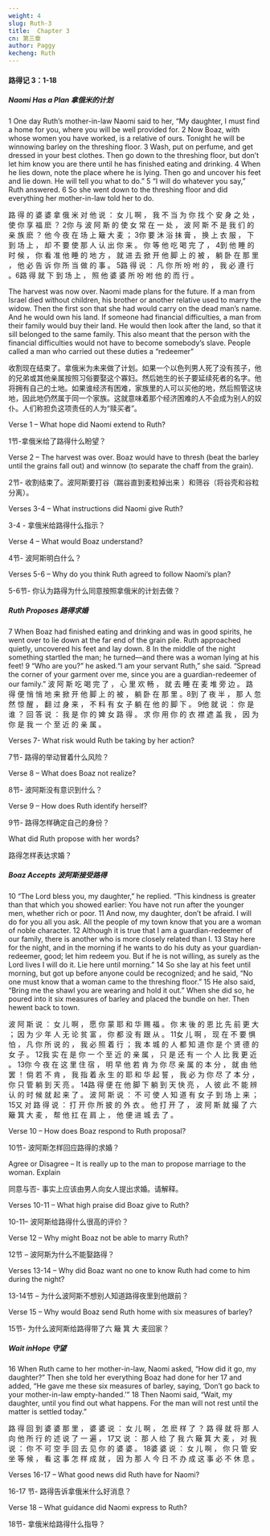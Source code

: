 ```yaml
---
weight: 4
slug: Ruth-3
title:  Chapter 3
cn: 第三章
author: Paggy
kecheng: Ruth
---
```


#### 路得记 3：1-18

##### Naomi Has a Plan 拿俄米的计划

1 One day Ruth’s mother-in-law Naomi said to her, “My daughter, I must find a home for you, where you will be well provided for. 2 Now Boaz, with whose women you have worked, is a relative of ours. Tonight he will be winnowing barley on the threshing floor.  3 Wash, put on perfume, and get dressed in your best clothes. Then go down to the threshing floor, but don’t let him know you are there until he has finished eating and drinking. 4 When he lies down, note the place where he is lying. Then go and uncover his feet and lie down. He will tell you what to do.” 5 “I will do whatever you say,” Ruth answered. 6 So she went down to the threshing floor and did everything her mother-in-law told her to do. 

路 得 的 婆 婆 拿 俄 米 对 他 说 ： 女 儿 啊 ， 我 不 当 为 你 找 个 安 身 之 处 ， 使 你 享 福 麽 ？ 2你 与 波 阿 斯 的 使 女 常 在 一 处 ， 波 阿 斯 不 是 我 们 的 亲 族 麽 ？ 他 今 夜 在 场 上 簸 大 麦 ； 3你 要 沐 浴 抹 膏 ， 换 上 衣 服 ， 下 到 场 上 ， 却 不 要 使 那 人 认 出 你 来 。 你 等 他 吃 喝 完 了 ， 4到 他 睡 的 时 候 ， 你 看 准 他 睡 的 地 方 ， 就 进 去 掀 开 他 脚 上 的 被 ， 躺 卧 在 那 里 ， 他 必 告 诉 你 所 当 做 的 事 。 5路 得 说 ： 凡 你 所 吩 咐 的 ， 我 必 遵 行 。6路 得 就 下 到 场 上 ， 照 他 婆 婆 所 吩 咐 他 的 而 行 。

The harvest was now over. Naomi made plans for the future. If a man from Israel died without children, his brother or another relative used to marry the widow. Then the first son that she had would carry on the dead man’s name. And he would own his land. If someone had financial difficulties, a man from their family would buy their land. He would then look after the land, so that it sill belonged to the same family. This also meant that the person with the financial difficulties would not have to become somebody’s slave. People called a man who carried out these duties a “redeemer”

收割现在结束了。拿俄米为未来做了计划。如果一个以色列男人死了没有孩子，他的兄弟或其他亲属按照习俗要娶这个寡妇。然后她生的长子要延续死者的名字。他将拥有自己的土地。如果谁经济有困难，家族里的人可以买他的地，然后照管这块地，因此地仍然属于同一个家族。这就意味着那个经济困难的人不会成为别人的奴仆。人们称担负这项责任的人为“赎买者”。

Verse 1 – What hope did Naomi extend to Ruth?

1节-拿俄米给了路得什么盼望？

Verse 2 – The harvest was over. Boaz would have to thresh (beat the barley until the grains fall out) and winnow (to separate the chaff from the grain).

2节- 收割结束了。波阿斯要打谷（踹谷直到麦粒掉出来 ）和筛谷（将谷壳和谷粒分离）。

Verses 3-4 – What instructions did Naomi give Ruth?

3-4 -  拿俄米给路得什么指示？ 

Verse 4 – What would Boaz understand?

4节-  波阿斯明白什么？

Verses 5-6 – Why do you think Ruth agreed to follow Naomi’s plan?

5-6节- 你认为路得为什么同意按照拿俄米的计划去做？

##### Ruth Proposes 路得求婚

7 When Boaz had finished eating and drinking and was in good spirits, he went over to lie down at the far end of the grain pile. Ruth approached quietly, uncovered his feet and lay down. 8 In the middle of the night something startled the man; he turned—and there was a woman lying at his feet! 9 “Who are you?” he asked.“I am your servant Ruth,” she said. “Spread the corner of your garment over me, since you are a guardian-redeemer of our family.”
波 阿 斯 吃 喝 完 了 ， 心 里 欢 畅 ， 就 去 睡 在 麦 堆 旁 边 。 路 得 便 悄 悄 地 来 掀 开 他 脚 上 的 被 ， 躺 卧 在 那 里 。8到 了 夜 半 ， 那 人 忽 然 惊 醒 ， 翻 过 身 来 ， 不 料 有 女 子 躺 在 他 的 脚 下 。 9他 就 说 ： 你 是 谁 ？ 回 答 说 ： 我 是 你 的 婢 女 路 得 。 求 你 用 你 的 衣 襟 遮 盖 我 ， 因 为 你 是 我 一 个 至 近 的 亲 属 。

Verses 7- What risk would Ruth be taking by her action?

7节-  路得的举动冒着什么风险？

Verse 8 – What does Boaz not realize?

8节- 波阿斯没有意识到什么？

Verse 9 – How does Ruth identify herself?

9节-  路得怎样确定自己的身份？

What did Ruth propose with her words?

路得怎样表达求婚？

##### Boaz Accepts 波阿斯接受路得

10 “The Lord bless you, my daughter,” he replied. “This kindness is greater than that which you showed earlier: You have not run after the younger men, whether rich or poor. 11 And now, my daughter, don’t be afraid. I will do for you all you ask. All the people of my town know that you are a woman of noble character. 12 Although it is true that I am a guardian-redeemer of our family, there is another who is more closely related than I. 13 Stay here for the night, and in the morning if he wants to do his duty as your guardian-redeemer, good; let him redeem you. But if he is not willing, as surely as the Lord lives I will do it. Lie here until morning.” 14 So she lay at his feet until morning, but got up before anyone could be recognized; and he said, “No one must know that a woman came to the threshing floor.” 15 He also said, “Bring me the shawl you are wearing and hold it out.” When she did so, he poured into it six measures of barley and placed the bundle on her. Then hewent back to town.

波 阿 斯 说 ： 女 儿 啊 ， 愿 你 蒙 耶 和 华 赐 福 。 你 末 後 的 恩 比 先 前 更 大 ； 因 为 少 年 人 无 论 贫 富 ， 你 都 没 有 跟 从 。 11女 儿 啊 ， 现 在 不 要 惧 怕 ， 凡 你 所 说 的 ， 我 必 照 着 行 ； 我 本 城 的 人 都 知 道 你 是 个 贤 德 的 女 子 。 12我 实 在 是 你 一 个 至 近 的 亲 属 ， 只 是 还 有 一 个 人 比 我 更 近 。 13你 今 夜 在 这 里 住 宿 ， 明 早 他 若 肯 为 你 尽 亲 属 的 本 分 ， 就 由 他 罢 ！ 倘 若 不 肯 ， 我 指 着 永 生 的 耶 和 华 起 誓 ， 我 必 为 你 尽 了 本 分 ， 你 只 管 躺 到 天 亮 。 14路 得 便 在 他 脚 下 躺 到 天 快 亮 ， 人 彼 此 不 能 辨 认 的 时 候 就 起 来 了 。 波 阿 斯 说 ： 不 可 使 人 知 道 有 女 子 到 场 上 来 ； 15又 对 路 得 说 ： 打 开 你 所 披 的 外 衣 。 他 打 开 了 ， 波 阿 斯 就 撮 了 六 簸 箕 大 麦 ， 帮 他 扛 在 肩 上 ， 他 便 进 城 去 了 。

Verse 10 – How does Boaz respond to Ruth proposal?

10节- 波阿斯怎样回应路得的求婚？

Agree or Disagree – It is really up to the man to propose marriage to the woman.  Explain

同意与否- 事实上应该由男人向女人提出求婚。请解释。

Verses 10-11 – What high praise did Boaz give to Ruth?

10-11– 波阿斯给路得什么很高的评价？

Verse 12 – Why might Boaz not be able to marry Ruth?

12节 – 波阿斯为什么不能娶路得？

Verses 13-14 – Why did Boaz want no one to know Ruth had come to him during the night?

13-14节 – 为什么波阿斯不想别人知道路得夜里到他跟前？

Verse 15 – Why would Boaz send Ruth home with six measures of barley?

15节- 为什么波阿斯给路得带了六 簸 箕 大 麦回家？

##### Wait inHope 守望

16 When Ruth came to her mother-in-law, Naomi asked, “How did it go, my daughter?”
Then she told her everything Boaz had done for her 17 and added, “He gave me these six measures of barley, saying, ‘Don’t go back to your mother-in-law empty-handed.’” 18 Then Naomi said, “Wait, my daughter, until you find out what happens. For the man will not rest until the matter is settled today.”

路 得 回 到 婆 婆 那 里 ， 婆 婆 说 ： 女 儿 啊 ， 怎 麽 样 了 ？ 路 得 就 将 那 人 向 他 所 行 的 述 说 了 一 遍 ， 17又 说 ： 那 人 给 了 我 六 簸 箕 大 麦 ， 对 我 说 ： 你 不 可 空 手 回 去 见 你 的 婆 婆 。 18婆 婆 说 ： 女 儿 啊 ， 你 只 管 安 坐 等 候 ， 看 这 事 怎 样 成 就 ， 因 为 那 人 今 日 不 办 成 这 事 必 不 休 息 。

Verses 16-17 – What good news did Ruth have for Naomi?

16-17 节- 路得告诉拿俄米什么好消息？

Verse 18 – What guidance did Naomi express to Ruth?

18节- 拿俄米给路得什么指导？
